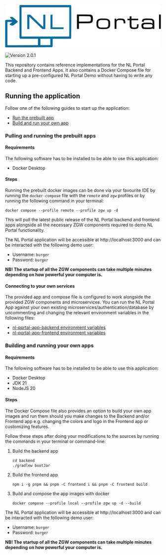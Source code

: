 <img alt="NL Portal Logo" src=".github/readme/images/nl-portal-logo.svg">

![Version 2.0.1](https://img.shields.io/badge/Version-2.0.1-blue)  

This repository contains reference implementations for the NL Portal Backend and Frontend Apps.
It also contains a Docker Compose file for starting up a pre-configured NL Portal Demo without having to write any code.

## Running the application

Follow one of the following guides to start up the application:
* [Run the prebuilt app](#pulling-and-running-the-prebuilt-apps)
* [Build and run your own app](#building-and-running-your-own-apps) 

### Pulling and running the prebuilt apps

#### Requirements

The following software has to be installed to be able to use this application:
* Docker Desktop

#### Steps

Running the prebuilt docker images can be done via your favourite IDE by running the `docker-compose` file with
the `remote` and `zgw` profiles or by running the following command in your terminal:

```shell
docker compose --profile remote --profile zgw up -d
```

This will pull the latest public release of the NL Portal backend and frontend apps alongside all the
necessary ZGW components required to demo NL Portal functionality.

The NL Portal application will be accessible at http://localhost:3000 and can be interacted with the following demo user:
* Username: `burger`
* Password: `burger`

**NB! The startup of all the ZGW components can take multiple minutes depending on how powerful your computer is.**

#### Connecting to your own services

The provided app and compose file is configured to work alongside the provided ZGW components and microservices.
You can run the NL Portal App against your own existing microservices/authentication/database by uncommenting and 
changing the relevant environment variables in the following files:

* [nl-portal-app-backend environment variables](imports/backend.env)
* [nl-portal-app-frontend environment variables](imports/frontend.env)

### Building and running your own apps

#### Requirements

The following software has to be installed to be able to use this application:
* Docker Desktop
* JDK 21
* NodeJS 20

#### Steps

The Docker Compose file also provides an option to build your own app images and run them should you make changes to the
Backend and/or Frontend app e.g. changing the colors and logo in the Frontend app or customizing features.

Follow these steps after doing your modifications to the sources by running the commands in your terminal or command-line:

1. Build the backend app
   ```shell
   cd backend
   ./gradlew bootJar
   ```
1. Build the frontend app
   ```shell
   npm i -g pnpm && pnpm -C frontend i && pnpm -C frontend build
   ```
1. Build and compose the app images with docker
   ```shell
   docker compose --profile local --profile zgw up -d --build
   ```

The NL Portal application will be accessible at http://localhost:3000 and can be interacted with the following demo user:
* Username: `burger`
* Password: `burger`

**NB! The startup of all the ZGW components can take multiple minutes depending on how powerful your computer is.**
